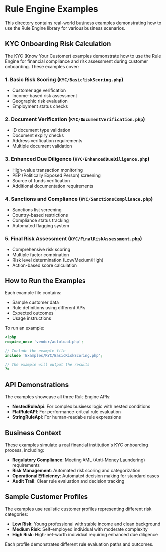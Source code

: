 # Rule Engine Examples

This directory contains real-world business examples demonstrating how to use the Rule Engine library for various business scenarios.

## KYC Onboarding Risk Calculation

The KYC (Know Your Customer) examples demonstrate how to use the Rule Engine for financial compliance and risk assessment during customer onboarding. These examples cover:

### 1. Basic Risk Scoring (`KYC/BasicRiskScoring.php`)
- Customer age verification
- Income-based risk assessment
- Geographic risk evaluation
- Employment status checks

### 2. Document Verification (`KYC/DocumentVerification.php`)
- ID document type validation
- Document expiry checks
- Address verification requirements
- Multiple document validation

### 3. Enhanced Due Diligence (`KYC/EnhancedDueDiligence.php`)
- High-value transaction monitoring
- PEP (Politically Exposed Person) screening
- Source of funds verification
- Additional documentation requirements

### 4. Sanctions and Compliance (`KYC/SanctionsCompliance.php`)
- Sanctions list screening
- Country-based restrictions
- Compliance status tracking
- Automated flagging system

### 5. Final Risk Assessment (`KYC/FinalRiskAssessment.php`)
- Comprehensive risk scoring
- Multiple factor combination
- Risk level determination (Low/Medium/High)
- Action-based score calculation

## How to Run the Examples

Each example file contains:
- Sample customer data
- Rule definitions using different APIs
- Expected outcomes
- Usage instructions

To run an example:

```php
<?php
require_once 'vendor/autoload.php';

// Include the example file
include 'Examples/KYC/BasicRiskScoring.php';

// The example will output the results
?>
```

## API Demonstrations

The examples showcase all three Rule Engine APIs:

- **NestedRuleApi**: For complex business logic with nested conditions
- **FlatRuleAPI**: For performance-critical rule evaluation
- **StringRuleApi**: For human-readable rule expressions

## Business Context

These examples simulate a real financial institution's KYC onboarding process, including:

- **Regulatory Compliance**: Meeting AML (Anti-Money Laundering) requirements
- **Risk Management**: Automated risk scoring and categorization
- **Operational Efficiency**: Automated decision making for standard cases
- **Audit Trail**: Clear rule evaluation and decision tracking

## Sample Customer Profiles

The examples use realistic customer profiles representing different risk categories:

- **Low Risk**: Young professional with stable income and clean background
- **Medium Risk**: Self-employed individual with moderate complexity
- **High Risk**: High-net-worth individual requiring enhanced due diligence

Each profile demonstrates different rule evaluation paths and outcomes.